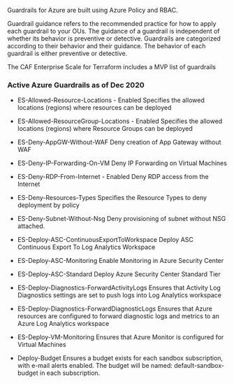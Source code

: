 Guardrails for Azure are built using Azure Policy and RBAC.

Guardrail guidance refers to the recommended practice for how to apply each guardrail to your OUs. The guidance of a guardrail is independent of whether its behavior is preventive or detective.
Guardrails are categorized according to their behavior and their guidance. The behavior of each guardrail is either preventive or detective.

The CAF Enterprise Scale for Terraform includes a MVP list of guardrails

### Active Azure Guardrails as of Dec 2020

-   ES-Allowed-Resource-Locations - Enabled
    Specifies the allowed locations (regions) where resources can be deployed

-   ES-Allowed-ResourceGroup-Locations - Enabled
    Specifies the allowed locations (regions) where Resource Groups can be deployed

-   ES-Deny-AppGW-Without-WAF
    Deny creation of App Gateway without WAF

-   ES-Deny-IP-Forwarding-On-VM
    Deny IP Forwarding on Virtual Machines

-   ES-Deny-RDP-From-Internet - Enabled
    Deny RDP access from the Internet

-   ES-Deny-Resources-Types
    Specifies the Resource Types to deny deployment by policy

-   ES-Deny-Subnet-Without-Nsg
    Deny provisioning of subnet without NSG attached.

-   ES-Deploy-ASC-ContinuousExportToWorkspace
    Deploy ASC Continuous Export To Log Analytics Workspace

-   ES-Deploy-ASC-Monitoring
    Enable Monitoring in Azure Security Center

-   ES-Deploy-ASC-Standard 
    Deploy Azure Security Center Standard Tier

-   ES-Deploy-Diagnostics-ForwardActivityLogs
    Ensures that Activity Log Diagnostics settings are set to push logs into Log Analytics workspace

-   ES-Deploy-Diagnostics-ForwardDiagnosticLogs
    Ensures that Azure resources are configured to forward diagnostic logs and metrics to an Azure Log Analytics workspace

-   ES-Deploy-VM-Monitoring
    Ensures that Azure Monitor is configured for Virtual Machines

-   Deploy-Budget
    Ensures a budget exists for each sandbox subscription, with e-mail alerts enabled. The budget will be named: default-sandbox-budget in each subscription.
